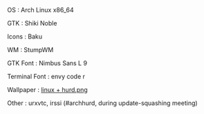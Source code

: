 OS
:  Arch Linux x86_64

GTK
:  Shiki Noble

Icons
:  Baku

WM
:  StumpWM

GTK Font
:  Nimbus Sans L 9

Terminal Font
:  envy code r

Wallpaper
:  [linux + hurd.png](http://misc.barrucadu.co.uk/linux%20+%20hurd.png)

Other
:  urxvtc, irssi (#archhurd, during update-squashing meeting)

